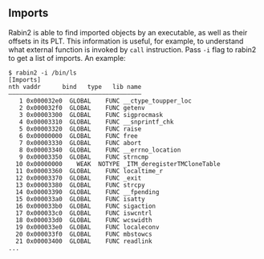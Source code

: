 ## Imports

Rabin2 is able to find imported objects by an executable, as well as their offsets in its PLT. This information is useful, for example, to understand what external function is invoked by `call` instruction. Pass `-i` flag to rabin2 to get a list of imports. An example:

```
$ rabin2 -i /bin/ls
[Imports]
nth vaddr      bind   type   lib name
―――――――――――――――――――――――――――――――――――――
   1 0x000032e0  GLOBAL    FUNC __ctype_toupper_loc
   2 0x000032f0  GLOBAL    FUNC getenv
   3 0x00003300  GLOBAL    FUNC sigprocmask
   4 0x00003310  GLOBAL    FUNC __snprintf_chk
   5 0x00003320  GLOBAL    FUNC raise
   6 0x00000000  GLOBAL    FUNC free
   7 0x00003330  GLOBAL    FUNC abort
   8 0x00003340  GLOBAL    FUNC __errno_location
   9 0x00003350  GLOBAL    FUNC strncmp
  10 0x00000000    WEAK  NOTYPE _ITM_deregisterTMCloneTable
  11 0x00003360  GLOBAL    FUNC localtime_r
  12 0x00003370  GLOBAL    FUNC _exit
  13 0x00003380  GLOBAL    FUNC strcpy
  14 0x00003390  GLOBAL    FUNC __fpending
  15 0x000033a0  GLOBAL    FUNC isatty
  16 0x000033b0  GLOBAL    FUNC sigaction
  17 0x000033c0  GLOBAL    FUNC iswcntrl
  18 0x000033d0  GLOBAL    FUNC wcswidth
  19 0x000033e0  GLOBAL    FUNC localeconv
  20 0x000033f0  GLOBAL    FUNC mbstowcs
  21 0x00003400  GLOBAL    FUNC readlink
...

```


